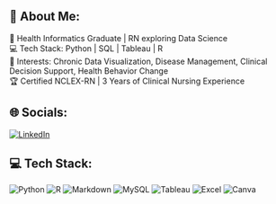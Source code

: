 ## 💫 About Me:
🌟 Health Informatics Graduate | RN exploring Data Science<br>
💻 Tech Stack: Python | SQL | Tableau | R<br>
🎯 Interests: Chronic Data Visualization, Disease Management, Clinical Decision Support, Health Behavior Change<br>
🏆 Certified NCLEX-RN | 3 Years of Clinical Nursing Experience

## 🌐 Socials:
[![LinkedIn](https://img.shields.io/badge/LinkedIn-%230077B5.svg?logo=linkedin&logoColor=white)](https://linkedin.com/in/www.linkedin.com/in/ming-lun-lee-healthinformatics) 

## 💻 Tech Stack:
![Python](https://img.shields.io/badge/python-3670A0?style=for-the-badge&logo=python&logoColor=ffdd54) ![R](https://img.shields.io/badge/r-%23276DC3.svg?style=for-the-badge&logo=r&logoColor=white) ![Markdown](https://img.shields.io/badge/markdown-%23000000.svg?style=for-the-badge&logo=markdown&logoColor=white) ![MySQL](https://img.shields.io/badge/MySQL-%234479A1.svg?style=for-the-badge&logo=MySQL&logoColor=white) ![Tableau](https://img.shields.io/badge/Tableau-%23E97627.svg?style=for-the-badge&logo=Tableau&logoColor=white) ![Excel](https://img.shields.io/badge/Microsoft_Excel-%23217346.svg?style=for-the-badge&logo=Microsoft-Excel&logoColor=white) ![Canva](https://img.shields.io/badge/Canva-%2300C4CC.svg?style=for-the-badge&logo=Canva&logoColor=white) 




<!-- Proudly created with GPRM ( https://gprm.itsvg.in ) -->
